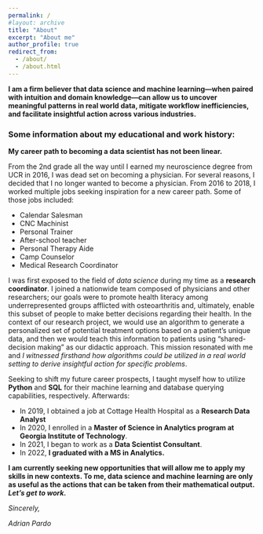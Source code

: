 ```yaml
---
permalink: /
#layout: archive
title: "About"
excerpt: "About me"
author_profile: true
redirect_from:
  - /about/
  - /about.html
---
```


**I am a firm believer that data science and machine learning—when paired with intuition and domain knowledge—can allow us to uncover meaningful patterns in real world data, mitigate workflow inefficiencies, and facilitate insightful action across various industries.**

### Some information about my educational and work history:

**My career path to becoming a data scientist has not been linear.** 

From the 2nd grade all the way until I earned my neuroscience degree from UCR in 2016, I was dead set on becoming a physician. For several reasons, I decided that I no longer wanted to become a physician. From 2016 to 2018, I worked multiple jobs seeking inspiration for a new career path. Some of those jobs included:

- Calendar Salesman
- CNC Machinist
- Personal Trainer
- After-school teacher
- Personal Therapy Aide
- Camp Counselor
- Medical Research Coordinator

I was first exposed to the field of *data science* during my time as a **research coordinator**. I joined a nationwide team composed of physicians and other researchers; our goals were to promote health literacy among underrepresented groups afflicted with osteoarthritis and, ultimately, enable this subset of people to make better decisions regarding their health. In the context of our research project, we would use an algorithm to generate a personalized set of potential treatment options based on a patient’s unique data, and then we would teach this information to patients using “shared-decision making” as our didactic approach. This mission resonated with me and *I witnessed firsthand how algorithms could be utilized in a real world setting to derive insightful action for specific problems*. 

Seeking to shift my future career prospects, I taught myself how to utilize **Python** and **SQL** for their machine learning and database querying capabilities, respectively. Afterwards: 

- In 2019, I obtained a job at Cottage Health Hospital as a **Research Data Analyst**
- In 2020, I enrolled in a **Master of Science in Analytics program at Georgia Institute of Technology**. 
- In 2021, I began to work as a **Data Scientist Consultant**.
- In 2022, **I graduated with a MS in Analytics.**

**I am currently seeking new opportunities that will allow me to apply my skills in new contexts. To me, data science and machine learning are only as useful as the actions that can be taken from their mathematical output.** ***Let’s get to work.***

*Sincerely,*

*Adrian Pardo*